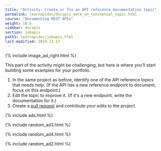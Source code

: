 ```yaml
---
title: "Activity: Create or fix an API reference documentation topic"
permalink: learnapidoc/docapis_work_on_conceptual_topic.html
course: "Documenting REST APIs"
weight: 10.5
sidebar: docapis
section: jobapis
path1: learnapidoc/jobapis.html
last-modified: 2019-11-17
---
```


{% include image_ad_right.html %}

This part of the activity might be challenging, but here is where you'll start building some examples for your portfolio.

1.  In the same project as before, identify one of the API reference topics that needs help. (If the API has a new reference endpoint to document, focus on this endpoint.)
2.  Edit the topic to improve it. (If it's a new endpoint, write the documentation for it.)
6.  Create a [pull request](https://idratherbewriting.com/learnapidoc/pubapis_github_pull_requests.html) and contribute your edits to the project.

{% include ads.html %}

{% include random_ad3.html %}

{% include random_ad4.html %}

{% include random_ad2.html %}
